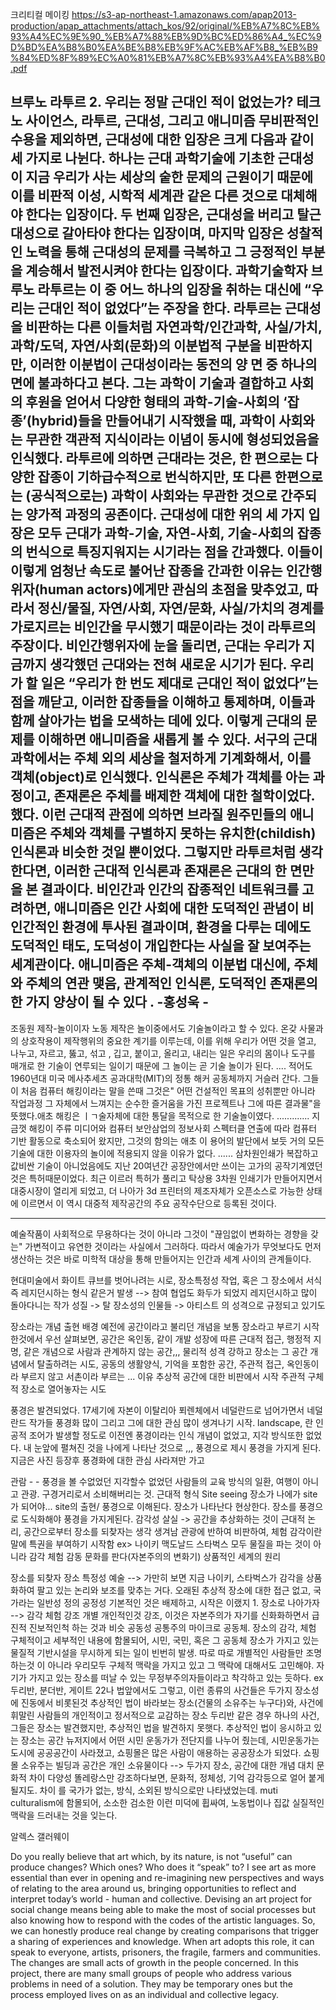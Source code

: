 크리티컬 메이킹
https://s3-ap-northeast-1.amazonaws.com/apap2013-production/apap_attachments/attach_kos/92/original/%EB%A7%8C%EB%93%A4%EC%9E%90_%EB%A7%88%EB%9D%BC%ED%86%A4_%EC%9D%BD%EA%B8%B0%EA%BE%B8%EB%9F%AC%EB%AF%B8_%EB%B9%84%ED%8F%89%EC%A0%81%EB%A7%8C%EB%93%A4%EA%B8%B0.pdf

브루노 라투르
2. 우리는 정말 근대인 적이 없었는가? 테크노 사이언스, 라투르, 근대성, 그리고 애니미즘 
무비판적인 수용을 제외하면, 근대성에 대한 입장은 크게 다음과 같이 세 가지로 나뉜다. 하나는 근대 과학기술에 기초한 근대성이 지금 우리가 사는 세상의 숱한 문제의 근원이기 때문에 이를 비판적 이성, 시학적 세계관 같은 다른 것으로 대체해야 한다는 입장이다. 두 번째 입장은, 근대성을 버리고 탈근대성으로 갈아타야 한다는 입장이며, 마지막 입장은 성찰적인 노력을 통해 근대성의 문제를 극복하고 그 긍정적인 부분을 계승해서 발전시켜야 한다는 입장이다.
과학기술학자 브루노 라투르는 이 중 어느 하나의 입장을 취하는 대신에 “우리는 근대인 적이 없었다”는 주장을 한다. 라투르는 근대성을 비판하는 다른 이들처럼 자연과학/인간과학, 사실/가치, 과학/도덕, 자연/사회(문화)의 이분법적 구분을 비판하지만, 이러한 이분법이 근대성이라는 동전의 양 면 중 하나의 면에 불과하다고 본다. 그는 과학이 기술과 결합하고 사회의 후원을 얻어서 다양한 형태의 과학-기술-사회의 ‘잡종’(hybrid)들을 만들어내기 시작했을 때, 과학이 사회와는 무관한 객관적 지식이라는 이념이 동시에 형성되었음을 인식했다. 라투르에 의하면 근대라는 것은, 한 편으로는 다양한 잡종이 기하급수적으로 번식하지만, 또 다른 한편으로는 (공식적으로는) 과학이 사회와는 무관한 것으로 간주되는 양가적 과정의 공존이다. 근대성에 대한 위의 세 가지 입장은 모두 근대가 과학-기술, 자연-사회, 기술-사회의 잡종의 번식으로 특징지워지는 시기라는 점을 간과했다. 이들이 이렇게 엄청난 속도로 불어난 잡종을 간과한 이유는 인간행위자(human actors)에게만 관심의 초점을 맞추었고, 따라서 정신/물질, 자연/사회, 자연/문화, 사실/가치의 경계를 가로지르는 비인간을 무시했기 때문이라는 것이 라투르의 주장이다. 비인간행위자에 눈을 돌리면, 근대는 우리가 지금까지 생각했던 근대와는 전혀 새로운 시기가 된다. 우리가 할 일은 “우리가 한 번도 제대로 근대인 적이 없었다”는 점을 깨닫고, 이러한 잡종들을 이해하고 통제하며, 이들과 함께 살아가는 법을 모색하는 데에 있다. 
이렇게 근대의 문제를 이해하면 애니미즘을 새롭게 볼 수 있다. 서구의 근대과학에서는 주체 외의 세상을 철저하게 기계화해서, 이를 객체(object)로 인식했다. 인식론은 주체가 객체를 아는 과정이고, 존재론은 주체를 배제한 객체에 대한 철학이었다. 했다. 이런 근대적 관점에 의하면 브라질 원주민들의 애니미즘은 주체와 객체를 구별하지 못하는 유치한(childish) 인식론과 비슷한 것일 뿐이었다. 그렇지만 라투르처럼 생각한다면, 이러한 근대적 인식론과 존재론은 근대의 한 면만을 본 결과이다. 비인간과 인간의 잡종적인 네트워크를 고려하면, 애니미즘은 인간 사회에 대한 도덕적인 관념이 비인간적인 환경에 투사된 결과이며, 환경을 다루는 데에도 도덕적인 태도, 도덕성이 개입한다는 사실을 잘 보여주는 세계관이다. 애니미즘은 주체-객체의 이분법 대신에, 주체와 주체의 연관 맺음, 관계적인 인식론, 도덕적인 존재론의 한 가지 양상이 될 수 있다 . 
-홍성욱 -
--------------------------------------------------
조동원 제작-놀이이자 노동
제작은 놀이중에서도 기술놀이라고 할 수 있다. 온갖 사물과의 상호작용이 제작행위의 중요한 계기를  이루는데, 이를 위해 우리가 어떤 것을 열고, 나누고, 자르고, 뚫고, 섞고 , 깁고, 붙이고, 올리고, 내리는 일은 우리의 몸이나 도구를 매개로 한 기술이 연루되는 일이기 때문에 그 놀이는 곧 기술 놀이가 된다. 
....
적어도 1960년대 미국  메사추세츠 공과대학(MIT)의 정통 해커 공동체까지 거슬러 간다. 그들이 처음 컴퓨터 해킹이라는 말을 쓴때 그것은" 어떤 건설적인 목표의 성취뿐만 아니라 작업과정 그 자체에서 느껴지는 순수한 즐거움을 가진 프로젝트나 그에 따른 결과물"을 뜻했다.애초 해킹은 ㅣㄱ술자체에 대한 통달을 목적으로 한 기술놀이였다. 
.............
지금껏 해킹이 주류 미디어와 컴퓨터 보안삼업의 정보사회 스펙터클 연출에 따라 컴퓨터 기반 활동으로 축소되어 왔지만, 그것의 함의는 애초 이 용어의 발단에서 보듯 거의 모든 기술에 대한 이용자의 놀이에 적용되지 않을 이유가 없다. 
......
삼차원인쇄가 복잡하고 값비싼 기술이 아니었음에도 지난 20여년간 공장안에서만 쓰이는 고가의 공작기계였던것은 특허때문이었다.
최근 이르러 특허가 풀리고 탁상용 3차원 인쇄기가 만들어지면서 대중시장이 열리게 되었고, 더 나아가 3d 프린터의 제조자체가 오픈소스로 가능한 상태에 이르면서 이 역시 대중적 제작공간의 주요 공작수단으로 등록된 것이다.


------------------
예술작품이 사회적으로 무용하다는 것이 아니라 그것이 "끊임없이 변화하는 경향을 갖는" 가변적이고 유연한 것이라는 사실에서 그러하다. 따라서 예술가가 무엇보다도 먼저 생산하는 것은 바로 미학적 대상을 통해 만들어지는 인간과 세계 사이의 관계들이다. 



현대미술에서 화이트 큐브를 벗어나려는 시로, 장소특정성 작업, 혹은 그 장소에서 서식 즉 레지던시하는 형식 같은거 발생 --> 참여 협업도 화두가 되었지 
레지던시하고 많이 돌아다니는 작가 성질 -> 탈 장소성의 인물들  -> 아티스트 의 성격으로 규정되고 있기도 

장소라는 개념 출현 배경 
예전에 공간이라고 불리던 개념을 보통 장소라고 부르기 시작한것에서 우선 살펴보면, 
공간은 옥인동, 같이 개발 성장에 따른 근대적 접근, 행정적 지명, 같은 개념으로 사람과 관계하지 않는 공간,,, 물리적 성격 강하고 
장소는 그 공간 개념에서 탈출하려는 시도, 공동의 생활양식, 기억을 포함한 공간, 주관적 접근, 옥인동이라 부르지 않고 서촌이라 부르는 ... 이유
추상적 공간에 대한 비판에서 시작 주관적 구체적 장소로 열어놓자는 시도

풍경은 발견되었다.
17세기에 자본이 이탈리아 푀렌체에서 네덜란드로 넘어가면서 네덜란드 작가들 풍경화 많이 그리고 그에 대한 관심 많이 생겨나기 시작. 
landscape, 란 인공적 조어가 발생할 정도로 이전엔 풍경이라는 인식 개념이 없었고, 지각 방식또한 없었다. 
내 눈앞에 펼쳐진 것을 나에게 나타난 것으로 ,,, 풍경으로 제시 풍경을 가지게 된다. 
지금은 사진 등장후 풍경화에 대한 관심 사라져만 가고 


관람 - - 풍경을 볼 수없었던 지각할수 없었던 사람들의 교육 방식의 일환, 여행이 아니고 관광. 구경거리로서 소비해버리는 것. 근대적 형식
               Site seeing 장소가 나에가 site가 되어야... site의 출현/ 풍경으로 이해된다. 장소가 나타난다 현상한다. 
                장소를 풍경으로 도식화해야 풍경을 가지게된다. 
감각성 살실 -> 공간을 추상화하는 것이 근대적 논리, 공간으로부터 장소를 되찾자는 생각 생겨남
관광에 반하여 비판하여, 체험 감각이란 말에 특권을 부여하기 시작함
        ex> 나이키 맥도날드 스타벅스 모두 물질을 파는 것이 아니라 감각 체험 감동 문화를 판다(자본주의의 변화기) 상품적인 세계의 원리 

장소를 되찾자 
장소 특정성 예술 --> 가만히 보면 지금 나이키, 스타벅스가 감각을 상품화하여 팔고 있는 논리와 보조를 맞추는 거다. 
    오래된 추상적 장소에 대한 접근 없고, 국가라는 일반성 정의 공정성 기본적인 것은 배제하고, 
    시작은 이랬지 1. 장소로 나아가자 --> 감각 체험 강조 개별 개인적인것 강조, 이것은 자본주의가 자기를 신화화하면서 급진적 진보적인척 하는 것과 비슷
공동성 공통주의 마이크로 공동체. 장소의 감각, 체험 구체적이고 세부적인 내용에 함몰되어, 시민, 국민, 혹은 그 공동체 장소가 가지고 있는 물질적 기반시설을 무시하게 되는 일이 빈번히 발생. 
따로 따로 개별적인 사람들만 조명하는것 이 아니라 우리모두  구체적 맥락을 가지고 있고 그 맥락에 대해서도 고민해야. 
자기가 가지고 있는 장소를 떠날 수 있는 무정부주의자들이라고 착각하고 있는 듯하다. 
ex
두리반, 분더반, 게이트 22나 법앞에서도 그렇고, 이런 종류의 사건들은 두가지 장소성에 진동에서 비롯된것
추상적인 법이 바라보는 장소(건물의 소유주는 누구다)와, 사건에 휘말린 사람들의 개인적이고 정서적으로 교감하는 장소
두리반 같은 경우 하나의 사건, 그들은 장소는 발견했지만, 추상적인 법을 발견하지 못햇다. 추상적인 법이 응시하고 있는 장소는 공간 
뉴저지에서 어떤 시민 운동가가 전단지를 나누어 줬는데, 시민운동가는 도시에 공공공간이 사라졌고, 쇼핑몰은 많은 사람이 애용하는 공공장소가 되었다. 
   쇼핑몰 소유주는 빌딩과 공간은 개인 소유물이다 --> 두가지 장소, 공간에 대한 개념 대치 
문화적 차이 다양성 똘레랑스만 강조하다보면, 문화적, 정체성, 기억 감각등으로 얼어 붙게 될지도. 
차이 를 국가가 없는, 방식, 소외된 방식으로만 나타냈었는데. 
muti culturalism에 함몰되어, 소소한 검소한 이런 미덕에 휩싸여, 노동법이나 집값 실질적인 맥락을 드러내는 것을 잊는다.



알렉스 갤러웨이 




Do you really believe that art which, by its nature, is not “useful” can produce changes? Which ones? Who does it “speak” to?
I see art as more essential than ever in opening and re-imagining new perspectives and ways of relating to the area around us, bringing opportunities to reflect and interpret today’s world - human and collective. Devising an art project for social change means being able to make the most of social processes but also knowing how to respond with the codes of the artistic languages. So, we can honestly produce real change by creating comparisons that trigger a sharing of experiences and knowledge. When art adopts this role, it can speak to everyone, artists, prisoners, the fragile, farmers and communities. The changes are small acts of growth in the people concerned. In this project, there are many small groups of people who address various problems in need of a solution. They may be temporary ones but the process employed lives on as an individual and collective legacy.